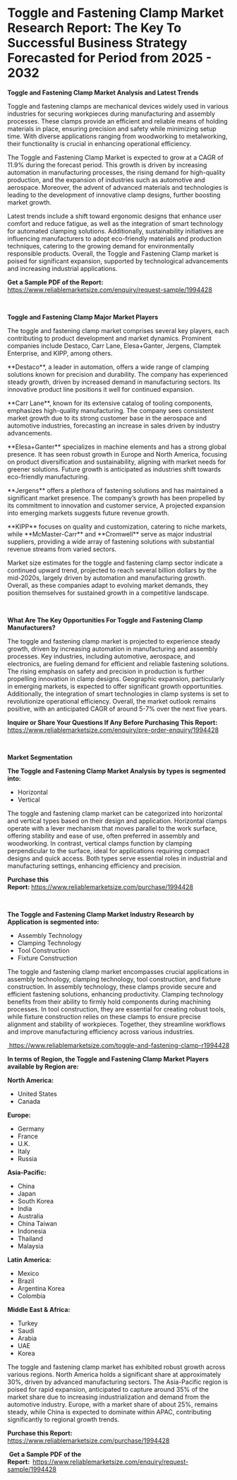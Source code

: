 <p><h1>Toggle and Fastening Clamp Market Research Report: The Key To Successful Business Strategy Forecasted for Period from 2025 - 2032</h1></p><p><strong>Toggle and Fastening Clamp Market Analysis and Latest Trends</strong></p>
<p><p>Toggle and fastening clamps are mechanical devices widely used in various industries for securing workpieces during manufacturing and assembly processes. These clamps provide an efficient and reliable means of holding materials in place, ensuring precision and safety while minimizing setup time. With diverse applications ranging from woodworking to metalworking, their functionality is crucial in enhancing operational efficiency.</p><p>The Toggle and Fastening Clamp Market is expected to grow at a CAGR of 11.9% during the forecast period. This growth is driven by increasing automation in manufacturing processes, the rising demand for high-quality production, and the expansion of industries such as automotive and aerospace. Moreover, the advent of advanced materials and technologies is leading to the development of innovative clamp designs, further boosting market growth.</p><p>Latest trends include a shift toward ergonomic designs that enhance user comfort and reduce fatigue, as well as the integration of smart technology for automated clamping solutions. Additionally, sustainability initiatives are influencing manufacturers to adopt eco-friendly materials and production techniques, catering to the growing demand for environmentally responsible products. Overall, the Toggle and Fastening Clamp market is poised for significant expansion, supported by technological advancements and increasing industrial applications.</p></p>
<p><strong>Get a Sample PDF of the Report:&nbsp;</strong> <a href="https://www.reliablemarketsize.com/enquiry/request-sample/1994428?utm_campaign=3101&utm_medium=2&utm_source=Github&utm_content=ia&utm_term=12042025&utm_id=toggle-and-fastening-clamp">https://www.reliablemarketsize.com/enquiry/request-sample/1994428</a></p>
<p>&nbsp;</p>
<p><strong>Toggle and Fastening Clamp Major Market Players</strong></p>
<p><p>The toggle and fastening clamp market comprises several key players, each contributing to product development and market dynamics. Prominent companies include Destaco, Carr Lane, Elesa+Ganter, Jergens, Clamptek Enterprise, and KIPP, among others.</p><p>**Destaco**, a leader in automation, offers a wide range of clamping solutions known for precision and durability. The company has experienced steady growth, driven by increased demand in manufacturing sectors. Its innovative product line positions it well for continued expansion.</p><p>**Carr Lane**, known for its extensive catalog of tooling components, emphasizes high-quality manufacturing. The company sees consistent market growth due to its strong customer base in the aerospace and automotive industries, forecasting an increase in sales driven by industry advancements.</p><p>**Elesa+Ganter** specializes in machine elements and has a strong global presence. It has seen robust growth in Europe and North America, focusing on product diversification and sustainability, aligning with market needs for greener solutions. Future growth is anticipated as industries shift towards eco-friendly manufacturing.</p><p>**Jergens** offers a plethora of fastening solutions and has maintained a significant market presence. The company’s growth has been propelled by its commitment to innovation and customer service, A projected expansion into emerging markets suggests future revenue growth.</p><p>**KIPP** focuses on quality and customization, catering to niche markets, while **McMaster-Carr** and **Cromwell** serve as major industrial suppliers, providing a wide array of fastening solutions with substantial revenue streams from varied sectors.</p><p>Market size estimates for the toggle and fastening clamp sector indicate a continued upward trend, projected to reach several billion dollars by the mid-2020s, largely driven by automation and manufacturing growth. Overall, as these companies adapt to evolving market demands, they position themselves for sustained growth in a competitive landscape.</p></p>
<p>&nbsp;</p>
<p><strong>What Are The Key Opportunities For Toggle and Fastening Clamp Manufacturers?</strong></p>
<p><p>The toggle and fastening clamp market is projected to experience steady growth, driven by increasing automation in manufacturing and assembly processes. Key industries, including automotive, aerospace, and electronics, are fueling demand for efficient and reliable fastening solutions. The rising emphasis on safety and precision in production is further propelling innovation in clamp designs. Geographic expansion, particularly in emerging markets, is expected to offer significant growth opportunities. Additionally, the integration of smart technologies in clamp systems is set to revolutionize operational efficiency. Overall, the market outlook remains positive, with an anticipated CAGR of around 5-7% over the next five years.</p></p>
<p><strong>Inquire or Share Your Questions If Any Before Purchasing This Report:</strong> <a href="https://www.reliablemarketsize.com/enquiry/pre-order-enquiry/1994428?utm_campaign=3101&utm_medium=2&utm_source=Github&utm_content=ia&utm_term=12042025&utm_id=toggle-and-fastening-clamp">https://www.reliablemarketsize.com/enquiry/pre-order-enquiry/1994428</a></p>
<p>&nbsp;</p>
<p><strong>Market Segmentation</strong></p>
<p><strong>The Toggle and Fastening Clamp Market Analysis by types is segmented into:</strong></p>
<p><ul><li>Horizontal</li><li>Vertical</li></ul></p>
<p><p>The toggle and fastening clamp market can be categorized into horizontal and vertical types based on their design and application. Horizontal clamps operate with a lever mechanism that moves parallel to the work surface, offering stability and ease of use, often preferred in assembly and woodworking. In contrast, vertical clamps function by clamping perpendicular to the surface, ideal for applications requiring compact designs and quick access. Both types serve essential roles in industrial and manufacturing settings, enhancing efficiency and precision.</p></p>
<p><strong>Purchase this Report:&nbsp;</strong><a href="https://www.reliablemarketsize.com/purchase/1994428?utm_campaign=3101&utm_medium=2&utm_source=Github&utm_content=ia&utm_term=12042025&utm_id=toggle-and-fastening-clamp">https://www.reliablemarketsize.com/purchase/1994428</a></p>
<p>&nbsp;</p>
<p><strong>The Toggle and Fastening Clamp Market Industry Research by Application is segmented into:</strong></p>
<p><ul><li>Assembly Technology</li><li>Clamping Technology</li><li>Tool Construction</li><li>Fixture Construction</li></ul></p>
<p><p>The toggle and fastening clamp market encompasses crucial applications in assembly technology, clamping technology, tool construction, and fixture construction. In assembly technology, these clamps provide secure and efficient fastening solutions, enhancing productivity. Clamping technology benefits from their ability to firmly hold components during machining processes. In tool construction, they are essential for creating robust tools, while fixture construction relies on these clamps to ensure precise alignment and stability of workpieces. Together, they streamline workflows and improve manufacturing efficiency across various industries.</p></p>
<p><a href="https://www.reliablemarketsize.com/toggle-and-fastening-clamp-r1994428?utm_campaign=3101&utm_medium=2&utm_source=Github&utm_content=ia&utm_term=12042025&utm_id=toggle-and-fastening-clamp">&nbsp;https://www.reliablemarketsize.com/toggle-and-fastening-clamp-r1994428</a></p>
<p><strong>In terms of Region, the Toggle and Fastening Clamp Market Players available by Region are:</strong></p>
<p>
    <p> <strong> North America: </strong>
        <ul>
            <li>United States</li>
            <li>Canada</li>
        </ul>
        </p> 
    <p> <strong> Europe: </strong>
        <ul>
            <li>Germany</li>
            <li>France</li>
            <li>U.K.</li>
            <li>Italy</li>
            <li>Russia</li>
        </ul>
        </p> 
    <p> <strong> Asia-Pacific: </strong>
        <ul>
            <li>China</li>
            <li>Japan</li>
            <li>South Korea</li>
            <li>India</li>
            <li>Australia</li>
            <li>China Taiwan</li>
            <li>Indonesia</li>
            <li>Thailand</li>
            <li>Malaysia</li>
        </ul>
        </p> 
    <p> <strong> Latin America: </strong>
        <ul>
            <li>Mexico</li>
            <li>Brazil</li>
            <li>Argentina Korea</li>
            <li>Colombia</li>
        </ul>
        </p> 
    <p> <strong> Middle East & Africa: </strong>
        <ul>
            <li>Turkey</li>
            <li>Saudi</li>
            <li>Arabia</li>
            <li>UAE</li>
            <li>Korea</li>
        </ul>
    </p>
    </p>
<p><p>The toggle and fastening clamp market has exhibited robust growth across various regions. North America holds a significant share at approximately 30%, driven by advanced manufacturing sectors. The Asia-Pacific region is poised for rapid expansion, anticipated to capture around 35% of the market share due to increasing industrialization and demand from the automotive industry. Europe, with a market share of about 25%, remains steady, while China is expected to dominate within APAC, contributing significantly to regional growth trends.</p></p>
<p><strong>Purchase this Report: </strong><a href="https://www.reliablemarketsize.com/purchase/1994428?utm_campaign=3101&utm_medium=2&utm_source=Github&utm_content=ia&utm_term=12042025&utm_id=toggle-and-fastening-clamp">https://www.reliablemarketsize.com/purchase/1994428</a></p>
<p>&nbsp;<strong>Get a Sample PDF of the Report:&nbsp;&nbsp;</strong><a href="https://www.reliablemarketsize.com/enquiry/request-sample/1994428?utm_campaign=3101&utm_medium=2&utm_source=Github&utm_content=ia&utm_term=12042025&utm_id=toggle-and-fastening-clamp">https://www.reliablemarketsize.com/enquiry/request-sample/1994428</a></p>
<p><strong></strong></p>
<p><p></p><p></p><p></p></p>